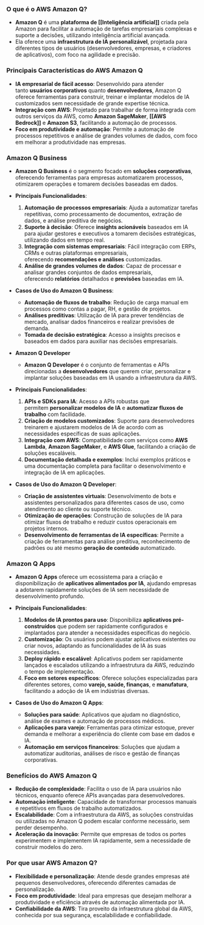 ### **O que é o AWS Amazon Q?**

- **Amazon Q** é uma **plataforma de [[Inteligência artificial]]** criada pela Amazon para facilitar a automação de tarefas empresariais complexas e suporte a decisões, utilizando inteligência artificial avançada.
- Ela oferece uma **infraestrutura de IA personalizável**, projetada para diferentes tipos de usuários (desenvolvedores, empresas, e criadores de aplicativos), com foco na agilidade e precisão.

### **Principais Características do AWS Amazon Q**

- **IA empresarial de fácil acesso**: Desenvolvido para atender tanto **usuários corporativos** quanto **desenvolvedores**, Amazon Q oferece ferramentas para construir, treinar e implantar modelos de IA customizados sem necessidade de grande expertise técnica.
- **Integração com AWS**: Projetado para trabalhar de forma integrada com outros serviços da AWS, como **Amazon SageMaker**, **[[AWS Bedrock]]** e **Amazon S3**, facilitando a automação de processos.
- **Foco em produtividade e automação**: Permite a automação de processos repetitivos e análise de grandes volumes de dados, com foco em melhorar a produtividade nas empresas.

### **Amazon Q Business**

- **Amazon Q Business** é o segmento focado em **soluções corporativas**, oferecendo ferramentas para empresas automatizarem processos, otimizarem operações e tomarem decisões baseadas em dados.

- **Principais Funcionalidades**:

	1. **Automação de processos empresariais**: Ajuda a automatizar tarefas repetitivas, como processamento de documentos, extração de dados, e análise preditiva de negócios.
	2. **Suporte à decisão**: Oferece **insights acionáveis** baseados em IA para ajudar gestores e executivos a tomarem decisões estratégicas, utilizando dados em tempo real.
	3. **Integração com sistemas empresariais**: Fácil integração com ERPs, CRMs e outras plataformas empresariais, oferecendo **recomendações e análises** customizadas.
	4. **Análise de grandes volumes de dados**: Capaz de processar e analisar grandes conjuntos de dados empresariais, oferecendo **relatórios** detalhados e **previsões** baseadas em IA.

- **Casos de Uso do Amazon Q Business**:

	- **Automação de fluxos de trabalho**: Redução de carga manual em processos como contas a pagar, RH, e gestão de projetos.
	- **Análises preditivas**: Utilização de IA para prever tendências de mercado, analisar dados financeiros e realizar previsões de demanda.
	- **Tomada de decisão estratégica**: Acesso a insights precisos e baseados em dados para auxiliar nas decisões empresariais.

- **Amazon Q Developer**

	- **Amazon Q Developer** é o conjunto de ferramentas e APIs direcionadas a **desenvolvedores** que querem criar, personalizar e implantar soluções baseadas em IA usando a infraestrutura da AWS.

- **Principais Funcionalidades**:

	1. **APIs e SDKs para IA**: Acesso a APIs robustas que permitem **personalizar modelos de IA** e **automatizar fluxos de trabalho** com facilidade.
	2. **Criação de modelos customizados**: Suporte para desenvolvedores treinarem e ajustarem modelos de IA de acordo com as necessidades específicas de suas aplicações.
	3. **Integração com AWS**: Compatibilidade com serviços como **AWS Lambda**, **Amazon SageMaker**, e **AWS Glue**, facilitando a criação de soluções escaláveis.
	4. **Documentação detalhada e exemplos**: Inclui exemplos práticos e uma documentação completa para facilitar o desenvolvimento e integração de IA em aplicações.

- **Casos de Uso do Amazon Q Developer**:

	- **Criação de assistentes virtuais**: Desenvolvimento de bots e assistentes personalizados para diferentes casos de uso, como atendimento ao cliente ou suporte técnico.
	- **Otimização de operações**: Construção de soluções de IA para otimizar fluxos de trabalho e reduzir custos operacionais em projetos internos.
	- **Desenvolvimento de ferramentas de IA específicas**: Permite a criação de ferramentas para análise preditiva, reconhecimento de padrões ou até mesmo **geração de conteúdo** automatizado.

### **Amazon Q Apps**

- **Amazon Q Apps** oferece um ecossistema para a criação e disponibilização de **aplicativos alimentados por IA**, ajudando empresas a adotarem rapidamente soluções de IA sem necessidade de desenvolvimento profundo.

- **Principais Funcionalidades**:

	1. **Modelos de IA prontos para uso**: Disponibiliza **aplicativos pré-construídos** que podem ser rapidamente configurados e implantados para atender a necessidades específicas do negócio.
	2. **Customização**: Os usuários podem ajustar aplicativos existentes ou criar novos, adaptando as funcionalidades de IA às suas necessidades.
	3. **Deploy rápido e escalável**: Aplicativos podem ser rapidamente lançados e escalados utilizando a infraestrutura da AWS, reduzindo o tempo de implementação.
	4. **Foco em setores específicos**: Oferece soluções especializadas para diferentes setores, como **varejo, saúde, finanças**, e **manufatura**, facilitando a adoção de IA em indústrias diversas.

- **Casos de Uso do Amazon Q Apps**:

	- **Soluções para saúde**: Aplicativos que ajudam no diagnóstico, análise de exames e automação de processos médicos.
	- **Aplicações para varejo**: Ferramentas para otimizar estoque, prever demanda e melhorar a experiência do cliente com base em dados e IA.
	- **Automação em serviços financeiros**: Soluções que ajudam a automatizar auditorias, análises de risco e gestão de finanças corporativas.

### **Benefícios do AWS Amazon Q**

- **Redução de complexidade**: Facilita o uso de IA para usuários não técnicos, enquanto oferece APIs avançadas para desenvolvedores.
- **Automação inteligente**: Capacidade de transformar processos manuais e repetitivos em fluxos de trabalho automatizados.
- **Escalabilidade**: Com a infraestrutura da AWS, as soluções construídas ou utilizadas no Amazon Q podem escalar conforme necessário, sem perder desempenho.
- **Aceleração da inovação**: Permite que empresas de todos os portes experimentem e implementem IA rapidamente, sem a necessidade de construir modelos do zero.

### **Por que usar AWS Amazon Q?**

- **Flexibilidade e personalização**: Atende desde grandes empresas até pequenos desenvolvedores, oferecendo diferentes camadas de personalização.
- **Foco em produtividade**: Ideal para empresas que desejam melhorar a produtividade e eficiência através de automação alimentada por IA.
- **Confiabilidade da AWS**: Tira proveito da infraestrutura global da AWS, conhecida por sua segurança, escalabilidade e confiabilidade.